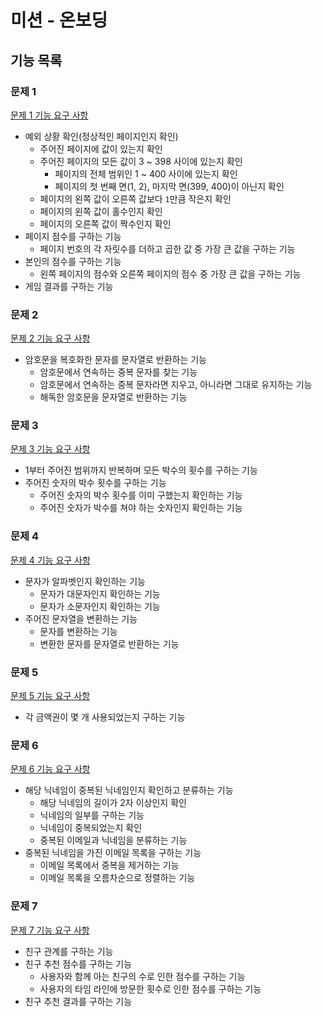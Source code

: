 # 미션 - 온보딩

## 기능 목록

### 문제 1

[문제 1 기능 요구 사항](./docs/PROBLEM1.md)

- 예외 상황 확인(정상적인 페이지인지 확인)
    - 주어진 페이지에 값이 있는지 확인
    - 주어진 페이지의 모든 값이 3 ~ 398 사이에 있는지 확인
      - 페이지의 전체 범위인 1 ~ 400 사이에 있는지 확인
      - 페이지의 첫 번째 면(1, 2), 마지막 면(399, 400)이 아닌지 확인
    - 페이지의 왼쪽 값이 오른쪽 값보다 `1`만큼 작은지 확인
    - 페이지의 왼쪽 값이 홀수인지 확인
    - 페이지의 오른쪽 값이 짝수인지 확인
- 페이지 점수를 구하는 기능
  - 페이지 번호의 각 자릿수를 더하고 곱한 값 중 가장 큰 값을 구하는 기능
- 본인의 점수를 구하는 기능
  - 왼쪽 페이지의 점수와 오른쪽 페이지의 점수 중 가장 큰 값을 구하는 기능
- 게임 결과를 구하는 기능

### 문제 2

[문제 2 기능 요구 사항](./docs/PROBLEM2.md)

- 암호문을 복호화한 문자를 문자열로 반환하는 기능
    - 암호문에서 연속하는 중복 문자를 찾는 기능
    - 암호문에서 연속하는 중복 문자라면 지우고, 아니라면 그대로 유지하는 기능
    - 해독한 암호문을 문자열로 반환하는 기능

### 문제 3

[문제 3 기능 요구 사항](./docs/PROBLEM3.md)

- 1부터 주어진 범위까지 반복하며 모든 박수의 횟수를 구하는 기능
- 주어진 숫자의 박수 횟수를 구하는 기능
  - 주어진 숫자의 박수 횟수를 이미 구했는지 확인하는 기능
  - 주어진 숫자가 박수를 쳐야 하는 숫자인지 확인하는 기능

### 문제 4

[문제 4 기능 요구 사항](./docs/PROBLEM4.md)

- 문자가 알파벳인지 확인하는 기능
  - 문자가 대문자인지 확인하는 기능
  - 문자가 소문자인지 확인하는 기능
- 주어진 문자열을 변환하는 기능
  - 문자를 변환하는 기능
  - 변환한 문자를 문자열로 반환하는 기능

### 문제 5

[문제 5 기능 요구 사항](./docs/PROBLEM5.md)

- 각 금액권이 몇 개 사용되었는지 구하는 기능

### 문제 6

[문제 6 기능 요구 사항](./docs/PROBLEM6.md)

- 해당 닉네임이 중복된 닉네임인지 확인하고 분류하는 기능
  - 해당 닉네임의 길이가 2자 이상인지 확인
  - 닉네임의 일부를 구하는 기능
  - 닉네임이 중복되었는지 확인
  - 중복된 이메일과 닉네임을 분류하는 기능
- 중복된 닉네임을 가진 이메일 목록을 구하는 기능
  - 이메일 목록에서 중복을 제거하는 기능
  - 이메일 목록을 오름차순으로 정렬하는 기능

### 문제 7

[문제 7 기능 요구 사항](./docs/PROBLEM7.md)

- 친구 관계를 구하는 기능
- 친구 추천 점수를 구하는 기능
  - 사용자와 함께 아는 친구의 수로 인한 점수를 구하는 기능
  - 사용자의 타임 라인에 방문한 횟수로 인한 점수를 구하는 기능
- 친구 추천 결과를 구하는 기능
